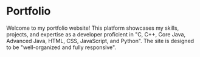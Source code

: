 # Portfolio
Welcome to my portfolio website! This platform showcases my skills, projects, and expertise as a developer proficient in "C, C++, Core Java, Advanced Java, HTML, CSS, JavaScript, and Python". The site is designed to be "well-organized and fully responsive".
